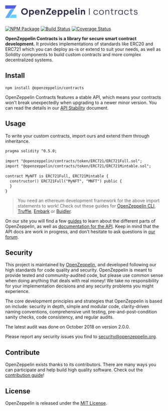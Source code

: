 # <img src="logo.png" alt="OpenZeppelin" height="40px">

[![NPM Package](https://img.shields.io/npm/v/@openzeppelin/contracts.svg)](https://www.npmjs.org/package/@openzeppelin/contracts)
[![Build Status](https://circleci.com/gh/OpenZeppelin/openzeppelin-contracts.svg?style=shield)](https://circleci.com/gh/OpenZeppelin/openzeppelin-contracts)
[![Coverage Status](https://codecov.io/gh/OpenZeppelin/openzeppelin-contracts/graph/badge.svg)](https://codecov.io/gh/OpenZeppelin/openzeppelin-contracts)

**OpenZeppelin Contracts is a library for secure smart contract development.** It provides implementations of standards like ERC20 and ERC721 which you can deploy as-is or extend to suit your needs, as well as Solidity components to build custom contracts and more complex decentralized systems.

## Install

```
npm install @openzeppelin/contracts
```

OpenZeppelin Contracts features a stable API, which means your contracts won't break unexpectedly when upgrading to a newer minor version. You can read ṫhe details in our [API Stability] document.

## Usage

To write your custom contracts, import ours and extend them through inheritance.

```solidity
pragma solidity ^0.5.0;

import "@openzeppelin/contracts/token/ERC721/ERC721Full.sol";
import "@openzeppelin/contracts/token/ERC721/ERC721Mintable.sol";

contract MyNFT is ERC721Full, ERC721Mintable {
  constructor() ERC721Full("MyNFT", "MNFT") public {
  }
}
```

> You need an ethereum development framework for the above import statements to work! Check out these guides for [OpenZeppelin CLI], [Truffle], [Embark] or [Buidler].

On our site you will find a few [guides] to learn about the different parts of OpenZeppelin, as well as [documentation for the API][API docs]. Keep in mind that the API docs are work in progress, and don’t hesitate to ask questions in [our forum][forum].

## Security

This project is maintained by [OpenZeppelin], and developed following our high standards for code quality and security. OpenZeppelin is meant to provide tested and community-audited code, but please use common sense when doing anything that deals with real money! We take no responsibility for your implementation decisions and any security problems you might experience.

The core development principles and strategies that OpenZeppelin is based on include: security in depth, simple and modular code, clarity-driven naming conventions, comprehensive unit testing, pre-and-post-condition sanity checks, code consistency, and regular audits.

The latest audit was done on October 2018 on version 2.0.0.

Please report any security issues you find to security@openzeppelin.org.

## Contribute

OpenZeppelin exists thanks to its contributors. There are many ways you can participate and help build high quality software. Check out the [contribution guide]!

## License

OpenZeppelin is released under the [MIT License](LICENSE).


[API docs]: https://docs.openzeppelin.com/contracts/api/token/erc20
[guides]: https://docs.openzeppelin.com/contracts
[API Stability]: https://docs.openzeppelin.com/contracts/releases-stability
[forum]: https://forum.openzeppelin.com
[OpenZeppelin]: https://openzeppelin.com
[contribution guide]: CONTRIBUTING.md
[OpenZeppelin CLI]: https://docs.openzeppelin.com/cli
[Truffle]: https://truffleframework.com/docs/truffle/quickstart
[Embark]: https://embark.status.im/docs/quick_start.html
[Buidler]: https://buidler.dev/getting-started/#overview
